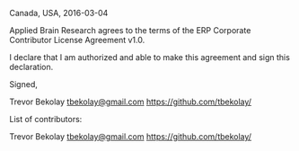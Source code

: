 Canada, USA, 2016-03-04

Applied Brain Research agrees to the terms of the ERP Corporate Contributor License
Agreement v1.0.

I declare that I am authorized and able to make this agreement and sign this
declaration.

Signed,

Trevor Bekolay tbekolay@gmail.com https://github.com/tbekolay/

List of contributors:

Trevor Bekolay tbekolay@gmail.com https://github.com/tbekolay/
